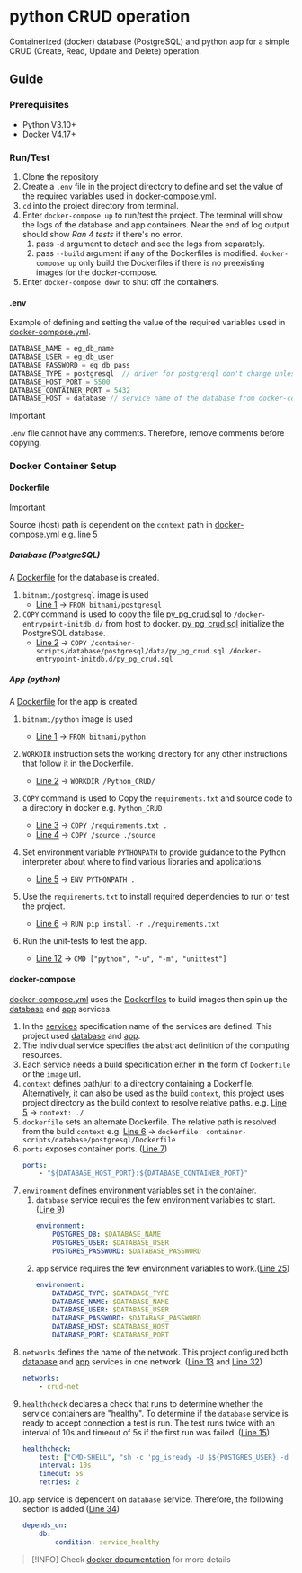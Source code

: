 # python CRUD operation

Containerized (docker) database (PostgreSQL) and python app for a simple CRUD (Create, Read, Update and Delete)
operation.

## Guide

### Prerequisites

- Python V3.10+
- Docker V4.17+

### Run/Test

1. Clone the repository
1. Create a `.env` file in the project directory to define and set the value of the required variables used
   in [docker-compose.yml](docker-compose.yml).
1. `cd` into the project directory from terminal.
1. Enter `docker-compose up` to run/test the project. The terminal will show the logs of the database and app
   containers. Near the end of log output should show *Ran 4 tests* if there's no error.
    1. pass `-d` argument to detach and see the logs from separately.
    1. pass `--build` argument if any of the Dockerfiles is modified. `docker-compose up` only build the Dockerfiles if
       there is no preexisting images for the docker-compose.
1. Enter `docker-compose down` to shut off the containers.

#### .env

Example of defining and setting the value of the required variables used
in [docker-compose.yml](docker-compose.yml).

```js
DATABASE_NAME = eg_db_name
DATABASE_USER = eg_db_user
DATABASE_PASSWORD = eg_db_pass
DATABASE_TYPE = postgresql  // driver for postgresql don't change unles you know what you are doing 
DATABASE_HOST_PORT = 5500
DATABASE_CONTAINER_PORT = 5432
DATABASE_HOST = database // service name of the database from docker-compose.yml, don't change unles you know what you are doing
```

> [!IMPORTANT]
> `.env` file cannot have any comments. Therefore, remove comments before
> copying.

### Docker Container Setup

#### Dockerfile

> [!IMPORTANT]
> Source (host) path is dependent on the `context` path in [docker-compose.yml](docker-compose.yml)
> e.g. [line 5](docker-compose.yml#L5)

##### Database (PostgreSQL)

A [Dockerfile](container-scripts/database/postgresql/Dockerfile) for the database is created.

1. `bitnami/postgresql` image is used
    - [Line 1](container-scripts/database/postgresql/Dockerfile#L1) -> `FROM bitnami/postgresql`
1. `COPY` command is used to copy the file [py_pg_crud.sql](container-scripts/database/postgresql/data/py_pg_crud.sql)
   to `/docker-entrypoint-initdb.d/` from host to docker.
   [py_pg_crud.sql](container-scripts/database/postgresql/data/py_pg_crud.sql) initialize the PostgreSQL database.
    - [Line 2](container-scripts/database/postgresql/Dockerfile#L2) -> `COPY /container-scripts/database/postgresql/data/py_pg_crud.sql /docker-entrypoint-initdb.d/py_pg_crud.sql`

##### App (python)

A [Dockerfile](container-scripts/app/Dockerfile) for the app is created.

1. `bitnami/python` image is used
    - [Line 1](container-scripts/app/Dockerfile#L1) -> `FROM bitnami/python`
1. `WORKDIR` instruction sets the working directory for any other instructions that follow it in the Dockerfile.
    - [Line 2](container-scripts/app/Dockerfile#L2) -> `WORKDIR /Python_CRUD/`
1. `COPY` command is used to Copy the `requirements.txt` and source code to a directory in docker e.g. `Python_CRUD`
    - [Line 3](container-scripts/app/Dockerfile#L3) -> `COPY /requirements.txt .`
    - [Line 4](container-scripts/app/Dockerfile#L4) -> `COPY /source ./source`
1. Set environment variable `PYTHONPATH` to provide guidance to the Python interpreter about where to find various
   libraries and applications.
    - [Line 5](container-scripts/app/Dockerfile#L5) -> `ENV PYTHONPATH .`
1. Use the `requirements.txt` to install required dependencies to run or test the project.
    - [Line 6](container-scripts/app/Dockerfile#L6) -> `RUN pip install -r ./requirements.txt`

1. Run the unit-tests to test the app.
    - [Line 12](container-scripts/app/Dockerfile#L12) -> `CMD ["python", "-u", "-m", "unittest"]`

#### docker-compose

[docker-compose.yml](docker-compose.yml) uses the [Dockerfiles](#dockerfile) to build images then spin up
the [database](docker-compose.yml#L3) and [app](docker-compose.yml#L21) services.

1. In the [services](docker-compose.yml#L2) specification name of the services are defined. This project
   used [database](docker-compose.yml#L3) and [app](docker-compose.yml#L21).
1. The individual service specifies the abstract definition of the computing resources.
1. Each service needs a build specification either in the form of `Dockerfile` or the `image` url.
1. `context` defines path/url to a directory containing a Dockerfile. Alternatively, it can also be used as the
   build `context`, this project uses project directory as the build context to resolve relative paths.
   e.g. [Line 5](docker-compose.yml#L5) -> `context: ./`
1. `dockerfile` sets an alternate Dockerfile. The relative path is resolved from the build `context`
   e.g. [Line 6](docker-compose.yml#L6) -> `dockerfile: container-scripts/database/postgresql/Dockerfile`
1. `ports` exposes container ports. ([Line 7](docker-compose.yml#L7))
    ```yaml
    ports:
        - "${DATABASE_HOST_PORT}:${DATABASE_CONTAINER_PORT}"
    ```
1. `environment` defines environment variables set in the container.
    1. `database` service requires the few environment variables to start.([Line 9](docker-compose.yml#L9))
        ```yaml
        environment:
            POSTGRES_DB: $DATABASE_NAME
            POSTGRES_USER: $DATABASE_USER
            POSTGRES_PASSWORD: $DATABASE_PASSWORD
        ```
    1. `app` service requires the few environment variables to work.([Line 25](docker-compose.yml#L25))
        ```yaml
        environment:
            DATABASE_TYPE: $DATABASE_TYPE
            DATABASE_NAME: $DATABASE_NAME
            DATABASE_USER: $DATABASE_USER
            DATABASE_PASSWORD: $DATABASE_PASSWORD
            DATABASE_HOST: $DATABASE_HOST
            DATABASE_PORT: $DATABASE_PORT
        ```
1. `networks` defines the name of the network. This project configured both [database](docker-compose.yml#L3)
   and [app](docker-compose.yml#L21) services in one network. ([Line 13](docker-compose.yml#L13)
   and [Line 32](docker-compose.yml#L32))
    ```yaml
    networks:
        - crud-net
    ```
1. `healthcheck` declares a check that runs to determine whether the service containers are "healthy". To determine if
   the `database` service is ready to accept connection a test is run. The test runs twice with an interval of 10s and
   timeout of 5s if the first run was failed. ([Line 15](docker-compose.yml#L15))
    ```yaml
    healthcheck:
        test: ["CMD-SHELL", "sh -c 'pg_isready -U $${POSTGRES_USER} -d $${POSTGRES_DB}'"]
        interval: 10s
        timeout: 5s
        retries: 2
    ```
1. `app` service is dependent on `database` service. Therefore, the following section is
   added ([Line 34](docker-compose.yml#L34))
    ```yaml
    depends_on:
        db:
            condition: service_healthy
    ```
   
>[!INFO]
> Check [docker documentation](https://docs.docker.com/) for more details